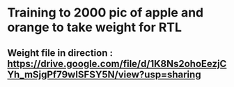 # Training to 2000 pic of apple and orange to take weight for RTL
## Weight file in direction : https://drive.google.com/file/d/1K8Ns2ohoEezjCYh_mSjgPf79wISFSY5N/view?usp=sharing
